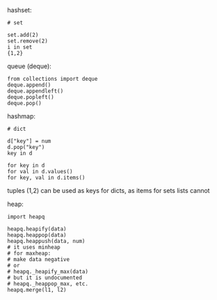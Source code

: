 hashset:
```
# set

set.add(2)
set.remove(2)
i in set
{1,2}
```

queue (deque):
```
from collections import deque
deque.append()
deque.appendleft()
deque.popleft()
deque.pop()
```

hashmap:
```
# dict

d["key"] = num
d.pop("key")
key in d

for key in d
for val in d.values()
for key, val in d.items()
```
tuples (1,2) can be used as keys for dicts, as items for sets
lists cannot

heap:
```
import heapq

heapq.heapify(data)
heapq.heappop(data)
heapq.heappush(data, num)
# it uses minheap
# for maxheap:
# make data negative
# or
# heapq._heapify_max(data)
# but it is undocumented
# heapq._heappop_max, etc.
heapq.merge(l1, l2)
```